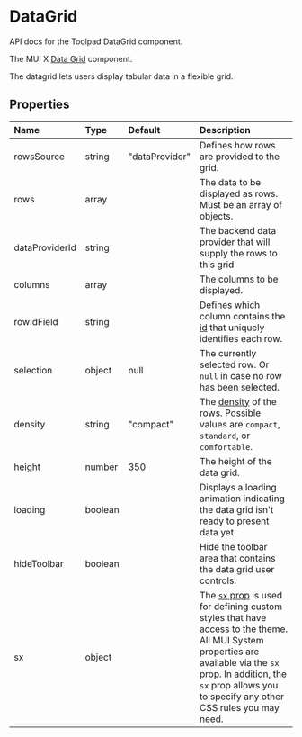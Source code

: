<!-- This file has been auto-generated using `yarn docs:build:api`. -->

# DataGrid

<p class="description">API docs for the Toolpad DataGrid component.</p>

The MUI X [Data Grid](https://mui.com/x/react-data-grid/) component.

The datagrid lets users display tabular data in a flexible grid.

## Properties

| Name                                          | Type                                   | Default                                          | Description                                                                                                                                                                                                                                                                          |
| :-------------------------------------------- | :------------------------------------- | :----------------------------------------------- | :----------------------------------------------------------------------------------------------------------------------------------------------------------------------------------------------------------------------------------------------------------------------------------- |
| <span class="prop-name">rowsSource</span>     | <span class="prop-type">string</span>  | <span class="prop-default">"dataProvider"</span> | Defines how rows are provided to the grid.                                                                                                                                                                                                                                           |
| <span class="prop-name">rows</span>           | <span class="prop-type">array</span>   |                                                  | The data to be displayed as rows. Must be an array of objects.                                                                                                                                                                                                                       |
| <span class="prop-name">dataProviderId</span> | <span class="prop-type">string</span>  |                                                  | The backend data provider that will supply the rows to this grid                                                                                                                                                                                                                     |
| <span class="prop-name">columns</span>        | <span class="prop-type">array</span>   |                                                  | The columns to be displayed.                                                                                                                                                                                                                                                         |
| <span class="prop-name">rowIdField</span>     | <span class="prop-type">string</span>  |                                                  | Defines which column contains the [id](https://mui.com/x/react-data-grid/row-definition/#row-identifier) that uniquely identifies each row.                                                                                                                                          |
| <span class="prop-name">selection</span>      | <span class="prop-type">object</span>  | <span class="prop-default">null</span>           | The currently selected row. Or `null` in case no row has been selected.                                                                                                                                                                                                              |
| <span class="prop-name">density</span>        | <span class="prop-type">string</span>  | <span class="prop-default">"compact"</span>      | The [density](https://mui.com/x/react-data-grid/accessibility/#density-prop) of the rows. Possible values are `compact`, `standard`, or `comfortable`.                                                                                                                               |
| <span class="prop-name">height</span>         | <span class="prop-type">number</span>  | <span class="prop-default">350</span>            | The height of the data grid.                                                                                                                                                                                                                                                         |
| <span class="prop-name">loading</span>        | <span class="prop-type">boolean</span> |                                                  | Displays a loading animation indicating the data grid isn't ready to present data yet.                                                                                                                                                                                               |
| <span class="prop-name">hideToolbar</span>    | <span class="prop-type">boolean</span> |                                                  | Hide the toolbar area that contains the data grid user controls.                                                                                                                                                                                                                     |
| <span class="prop-name">sx</span>             | <span class="prop-type">object</span>  |                                                  | The [`sx` prop](https://mui.com/system/getting-started/the-sx-prop/) is used for defining custom styles that have access to the theme. All MUI System properties are available via the `sx` prop. In addition, the `sx` prop allows you to specify any other CSS rules you may need. |
